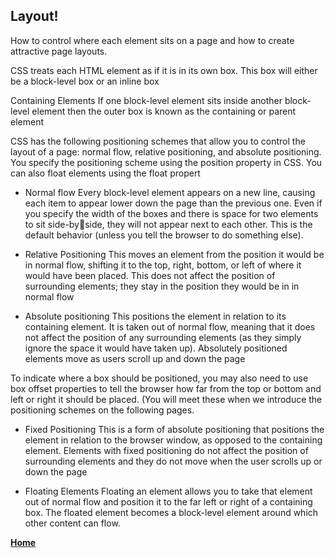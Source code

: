 ## Layout!

How to control where each element sits
on a page and how to create attractive
page layouts.

CSS treats each HTML element as if it is in its 
own box. This box will either be a block-level
box or an inline box

Containing Elements
If one block-level element sits inside another 
block-level element then the outer box is 
known as the containing or parent element

CSS has the following positioning schemes that allow you to control 
the layout of a page: normal flow, relative positioning, and absolute 
positioning. You specify the positioning scheme using the position
property in CSS. You can also float elements using the float propert
- Normal flow
Every block-level element 
appears on a new line, causing 
each item to appear lower down 
the page than the previous one. 
Even if you specify the width 
of the boxes and there is space 
for two elements to sit side-byside, they will not appear next 
to each other. This is the default 
behavior (unless you tell the 
browser to do something else).

- Relative Positioning
This moves an element from the 
position it would be in normal 
flow, shifting it to the top, right, 
bottom, or left of where it 
would have been placed. This 
does not affect the position of 
surrounding elements; they stay 
in the position they would be in 
in normal flow

- Absolute positioning
This positions the element 
in relation to its containing 
element. It is taken out of 
normal flow, meaning that it 
does not affect the position 
of any surrounding elements 
(as they simply ignore the 
space it would have taken up). 
Absolutely positioned elements 
move as users scroll up and 
down the page

To indicate where a box should be positioned, you may also need to use 
box offset properties to tell the browser how far from the top or bottom 
and left or right it should be placed. (You will meet these when we 
introduce the positioning schemes on the following pages.

- Fixed Positioning 
This is a form of absolute 
positioning that positions 
the element in relation to the 
browser window, as opposed 
to the containing element. 
Elements with fixed positioning 
do not affect the position of 
surrounding elements and they 
do not move when the user 
scrolls up or down the page

- Floating Elements
Floating an element allows 
you to take that element out 
of normal flow and position 
it to the far left or right of a 
containing box. The floated 
element becomes a block-level 
element around which other 
content can flow.

[**Home**](https://rushabhjsoni.github.io/reading-notes/)
